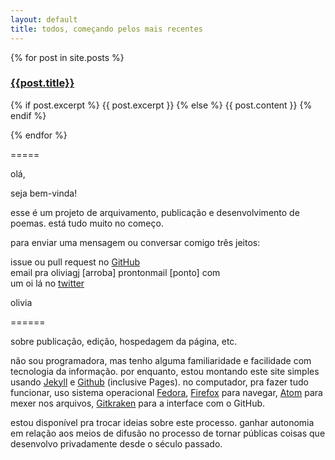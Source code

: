 ```yaml
---
layout: default
title: todos, começando pelos mais recentes
---
```


<div id="index-posts">
  {% for post in site.posts %}
  <div id="post-short">
    <a href="{{site.url}}{{site.baseurl}}{{post.url}}">
      <h3>{{post.title}}</h3>
    </a>
    <p>
      {% if post.excerpt %}
        {{ post.excerpt }}
      {% else %}
        {{ post.content }}
      {% endif %}
    </p>
  </div>
  {% endfor %}
</div>

=====

olá,

seja bem-vinda!

esse é um projeto de arquivamento, publicação e desenvolvimento de poemas.
está tudo muito no começo.

para enviar uma mensagem ou conversar comigo três jeitos:

<i class="fab fa-github"></i> issue ou pull request no  [GitHub](https://github.com/olivia-olivia/olivia-olivia.github.io)  
<i class="fas fa-envelope"></i> email pra oliviagj [arroba] prontonmail [ponto] com  
<i class="fab fa-twitter"></i> um oi lá no [twitter](http://twitter.com/oliviagj/)  

olivia

======

sobre publicação, edição, hospedagem da página, etc.

não sou programadora, mas tenho alguma familiaridade e facilidade com
tecnologia da informação. por enquanto, estou montando este site simples usando
[Jekyll](https://jekyllrb.com/) e [Github](https://github.com/) (inclusive Pages). no computador, pra fazer tudo funcionar, uso
sistema operacional [Fedora](https://getfedora.org/), [Firefox](https://firefox.com/) para navegar, [Atom](https://atom.io/) para mexer
nos arquivos, [Gitkraken](https://www.gitkraken.com/) para a interface com o GitHub.

estou disponível pra trocar
ideias sobre este processo. ganhar autonomia em relação aos meios de difusão
no processo de tornar públicas coisas que desenvolvo privadamente desde o século
passado.
